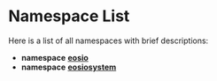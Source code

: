 
# Namespace List

Here is a list of all namespaces with brief descriptions:


* **namespace** [**eosio**](namespaceeosio.md) 
* **namespace** [**eosiosystem**](namespaceeosiosystem.md) 